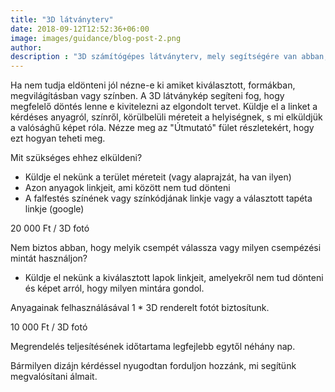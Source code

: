 ```yaml
---
title: "3D látványterv"
date: 2018-09-12T12:52:36+06:00
image: images/guidance/blog-post-2.png
author: 
description : "3D számítógépes látványterv, mely segítségére van abban, hogy előre vizualizálja hogy is fog pontosan kinézni az, amit megtervezett "
---
```


Ha nem tudja eldönteni jól nézne-e ki amiket kiválasztott, formákban, megvilágításban vagy színben. A 3D látványkép segíteni fog, hogy megfelelő döntés lenne e kivitelezni az elgondolt tervet. 
Küldje el a linket a kérdéses anyagról, színről, körülbelüli méreteit a helyiségnek, s mi elküldjük a valósághű képet róla. Nézze meg az "Útmutató" fület részletekért, hogy ezt hogyan teheti meg. 

Mit szükséges ehhez elküldeni?
- Küldje el nekünk a terület méreteit (vagy alaprajzát, ha van ilyen)
- Azon anyagok linkjeit, ami között nem tud dönteni
- A falfestés színének vagy színkódjának linkje vagy a választott tapéta linkje (google)

20 000 Ft / 3D fotó

Nem biztos abban, hogy melyik csempét válassza vagy milyen csempézési mintát használjon?

- Küldje el nekünk a kiválasztott lapok linkjeit, amelyekről nem tud dönteni és képet arról, hogy milyen mintára gondol.

Anyagainak felhasználásával 1 * 3D renderelt fotót biztosítunk.

10 000 Ft / 3D fotó


Megrendelés teljesítésének időtartama legfejlebb egytől néhány nap.

Bármilyen dizájn kérdéssel nyugodtan forduljon hozzánk, mi segítünk megvalósítani álmait.